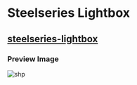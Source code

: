 # Steelseries Lightbox

## [steelseries-lightbox](https://steelseries-lightbox.netlify.com/)

### Preview Image

![shp](https://user-images.githubusercontent.com/28485791/63886417-bba95100-c9da-11e9-9c82-6609b48359fa.jpg)
